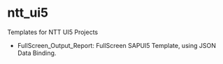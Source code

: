 # ntt_ui5
Templates for NTT UI5 Projects
- FullScreen_Output_Report: FullScreen SAPUI5 Template, using JSON Data Binding.

